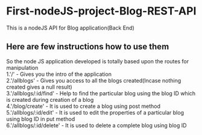 # First-nodeJS-project-Blog-REST-API
This is a nodeJS API for Blog application(Back End)
## Here are few instructions how to use them
So the node JS application developed is totally based upon the routes for manipulation  
1.'/' - Gives you the intro of the application  
2.'/allblogs' - Gives you access to all the blogs created(Incase nothing created gives a null result)  
3.'/allblogs/:id/find' - Help to find the particular blog using the blog ID which is created during creation of a blog  
4.'/blog/create' - It is used to create a blog using post method  
5.'/allblogs/:id/edit' - It is used to edit the properties of a particular blog using blog ID in put method  
6.'/allblogs/:id/delete' - It is used to delete a complete blog using blog ID
